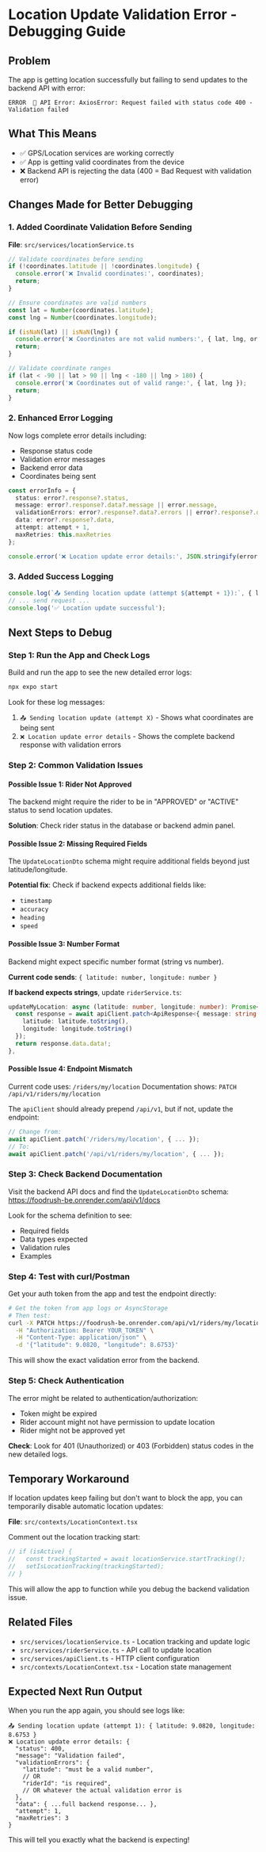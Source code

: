 # Location Update Validation Error - Debugging Guide

## Problem
The app is getting location successfully but failing to send updates to the backend API with error:
```
ERROR  🚨 API Error: AxiosError: Request failed with status code 400 - Validation failed
```

## What This Means
- ✅ GPS/Location services are working correctly
- ✅ App is getting valid coordinates from the device
- ❌ Backend API is rejecting the data (400 = Bad Request with validation error)

## Changes Made for Better Debugging

### 1. Added Coordinate Validation Before Sending
**File**: `src/services/locationService.ts`

```typescript
// Validate coordinates before sending
if (!coordinates.latitude || !coordinates.longitude) {
  console.error('❌ Invalid coordinates:', coordinates);
  return;
}

// Ensure coordinates are valid numbers
const lat = Number(coordinates.latitude);
const lng = Number(coordinates.longitude);

if (isNaN(lat) || isNaN(lng)) {
  console.error('❌ Coordinates are not valid numbers:', { lat, lng, original: coordinates });
  return;
}

// Validate coordinate ranges
if (lat < -90 || lat > 90 || lng < -180 || lng > 180) {
  console.error('❌ Coordinates out of valid range:', { lat, lng });
  return;
}
```

### 2. Enhanced Error Logging
Now logs complete error details including:
- Response status code
- Validation error messages
- Backend error data
- Coordinates being sent

```typescript
const errorInfo = {
  status: error?.response?.status,
  message: error?.response?.data?.message || error.message,
  validationErrors: error?.response?.data?.errors || error?.response?.data?.error,
  data: error?.response?.data,
  attempt: attempt + 1,
  maxRetries: this.maxRetries
};

console.error('❌ Location update error details:', JSON.stringify(errorInfo, null, 2));
```

### 3. Added Success Logging
```typescript
console.log(`📤 Sending location update (attempt ${attempt + 1}):`, { latitude: lat, longitude: lng });
// ... send request ...
console.log('✅ Location update successful');
```

## Next Steps to Debug

### Step 1: Run the App and Check Logs
Build and run the app to see the new detailed error logs:

```bash
npx expo start
```

Look for these log messages:
1. `📤 Sending location update (attempt X)` - Shows what coordinates are being sent
2. `❌ Location update error details` - Shows the complete backend response with validation errors

### Step 2: Common Validation Issues

#### Possible Issue 1: Rider Not Approved
The backend might require the rider to be in "APPROVED" or "ACTIVE" status to send location updates.

**Solution**: Check rider status in the database or backend admin panel.

#### Possible Issue 2: Missing Required Fields
The `UpdateLocationDto` schema might require additional fields beyond just latitude/longitude.

**Potential fix**: Check if backend expects additional fields like:
- `timestamp`
- `accuracy`
- `heading`
- `speed`

#### Possible Issue 3: Number Format
Backend might expect specific number format (string vs number).

**Current code sends**: `{ latitude: number, longitude: number }`

**If backend expects strings**, update `riderService.ts`:
```typescript
updateMyLocation: async (latitude: number, longitude: number): Promise<{ message: string }> => {
  const response = await apiClient.patch<ApiResponse<{ message: string }>>('/riders/my/location', {
    latitude: latitude.toString(),
    longitude: longitude.toString()
  });
  return response.data.data!;
},
```

#### Possible Issue 4: Endpoint Mismatch
Current code uses: `/riders/my/location`
Documentation shows: `PATCH /api/v1/riders/my/location`

The `apiClient` should already prepend `/api/v1`, but if not, update the endpoint:
```typescript
// Change from:
await apiClient.patch('/riders/my/location', { ... });
// To:
await apiClient.patch('/api/v1/riders/my/location', { ... });
```

### Step 3: Check Backend Documentation

Visit the backend API docs and find the `UpdateLocationDto` schema:
https://foodrush-be.onrender.com/api/v1/docs

Look for the schema definition to see:
- Required fields
- Data types expected
- Validation rules
- Examples

### Step 4: Test with curl/Postman

Get your auth token from the app and test the endpoint directly:

```bash
# Get the token from app logs or AsyncStorage
# Then test:
curl -X PATCH https://foodrush-be.onrender.com/api/v1/riders/my/location \
  -H "Authorization: Bearer YOUR_TOKEN" \
  -H "Content-Type: application/json" \
  -d '{"latitude": 9.0820, "longitude": 8.6753}'
```

This will show the exact validation error from the backend.

### Step 5: Check Authentication

The error might be related to authentication/authorization:
- Token might be expired
- Rider account might not have permission to update location
- Rider might not be approved yet

**Check**: Look for 401 (Unauthorized) or 403 (Forbidden) status codes in the new detailed logs.

## Temporary Workaround

If location updates keep failing but don't want to block the app, you can temporarily disable automatic location updates:

**File**: `src/contexts/LocationContext.tsx`

Comment out the location tracking start:
```typescript
// if (isActive) {
//   const trackingStarted = await locationService.startTracking();
//   setIsLocationTracking(trackingStarted);
// }
```

This will allow the app to function while you debug the backend validation issue.

## Related Files
- `src/services/locationService.ts` - Location tracking and update logic
- `src/services/riderService.ts` - API call to update location
- `src/services/apiClient.ts` - HTTP client configuration
- `src/contexts/LocationContext.tsx` - Location state management

## Expected Next Run Output

When you run the app again, you should see logs like:

```
📤 Sending location update (attempt 1): { latitude: 9.0820, longitude: 8.6753 }
❌ Location update error details: {
  "status": 400,
  "message": "Validation failed",
  "validationErrors": {
    "latitude": "must be a valid number",
    // OR
    "riderId": "is required",
    // OR whatever the actual validation error is
  },
  "data": { ...full backend response... },
  "attempt": 1,
  "maxRetries": 3
}
```

This will tell you exactly what the backend is expecting!
